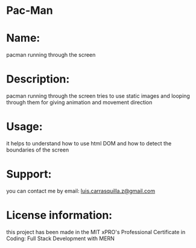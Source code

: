 # Pac-Man

# Name: 
pacman running through the screen 
  
# Description: 
pacman running through the screen tries to use static images and looping through them for giving animation and movement direction

# Usage: 
it helps to understand how to use html DOM and how to detect the boundaries of the screen

# Support:
you can contact me by email: luis.carrasquilla.z@gmail.com

# License information:  
this project has been made in the MIT xPRO's Professional Certificate in Coding: Full Stack Development with MERN
